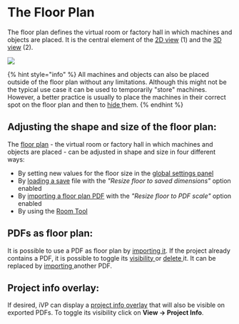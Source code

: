 # The Floor Plan

The floor plan defines the virtual room or factory hall in which machines and objects are placed. It is the central element of the [2D view](the-2d-panel.md) (1) and the [3D view](the-3d-panel.md) (2).

![](../../../.gitbook/assets/iVP\_floor\_plan\_2D\_and\_3D.jpg)

{% hint style="info" %}
All machines and objects can also be placed outside of the floor plan without any limitations. Although this might not be the typical use case it can be used to temporarily "store" machines. However, a better practice is usually to place the machines in their correct spot on the floor plan and then to [hide ](the-machine-list.md#visibility)them.
{% endhint %}

## Adjusting the shape and size of the floor plan:

The [floor plan](the-floor-plan.md) - the virtual room or factory hall in which machines and objects are placed - can be adjusted in shape and size in four different ways:

* By setting new values for the floor size in the [global settings panel](settings-panel.md#global-settings)
* By [loading a save](../getting-started/loading-projects.md) file with the _"Resize floor to saved dimensions"_  option enabled
* By [importing a floor plan PDF](../getting-started/importing-pdfs.md#pdf-import-settings) with the _"Resize floor to PDF scale"_ option enabled
* By using the [Room Tool](../advanced-tools/the-room-tool.md)

## PDFs as floor plan:

It is possible to use a PDF as floor plan by [importing it](../getting-started/importing-pdfs.md). If the project already contains a PDF, it is possible to toggle its [visibility ](../getting-started/pdf-visibility.md)or [delete ](../getting-started/delete-pdfs.md)it. It can be replaced by [importing ](../getting-started/importing-pdfs.md)another PDF.

## Project info overlay:

If desired, iVP can display a [project info overlay](project-info-overlay.md) that will also be visible on exported PDFs. To toggle its visibility click on **View -> Project Info**.
